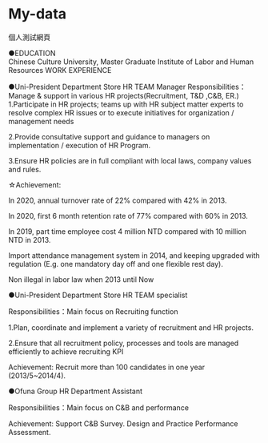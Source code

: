 # My-data
個人測試網頁

●EDUCATION  
Chinese Culture University, Master Graduate Institute of Labor and Human Resources
WORK EXPERIENCE

●Uni-President Department Store HR TEAM Manager 
Responsibilities：Manage & support in various HR projects(Recruitment, T&D ,C&B, ER.)
1.Participate in HR projects; teams up with HR subject matter experts to resolve complex HR issues or to execute initiatives for organization / management needs

2.Provide consultative support and guidance to managers on implementation / execution of HR Program.

3.Ensure HR policies are in full compliant with local laws, company values and rules.


☆Achievement:

In 2020, annual turnover rate of 22% compared with 42% in 2013.

In 2020, first 6 month retention rate of 77% compared with 60% in 2013.

In 2019, part time employee cost 4 million NTD compared with 10 million NTD in 2013.

Import attendance management system in 2014, and keeping upgraded with regulation (E.g. one mandatory day off and one flexible rest day).

Non illegal in labor law when 2013 until Now

●Uni-President Department Store HR TEAM specialist

Responsibilities：Main focus on Recruiting function

1.Plan, coordinate and implement a variety of recruitment and HR projects.

2.Ensure that all recruitment policy, processes and tools are managed efficiently to achieve recruiting KPI

Achievement: Recruit more than 100 candidates in one year (2013/5~2014/4).

●Ofuna Group HR Department Assistant

Responsibilities：Main focus on C&B and performance

Achievement: Support C&B Survey. Design and Practice Performance Assessment.

